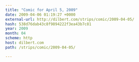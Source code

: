 ```yaml
---
title: "Comic for April 5, 2009"
date: 2009-04-06 01:19:27 +0000
external-url: http://dilbert.com/strips/comic/2009-04-05/
hash: 538d76dab43c8f9894222f3ea43b7c81
year: 2009
month: 04
scheme: http
host: dilbert.com
path: /strips/comic/2009-04-05/

---
```





